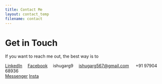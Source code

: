 ```yaml
---
title: Contact Me
layout: contact_temp
filename: contact
--- 
```


# Get in Touch
If you want to reach me out, the best way is to 

<i class="fa fa-linkedin" aria-hidden="true"></i> <a href="www.linkedin.com/in/ishugarg" title="LinkedIn">LinkedIn</a>&emsp;
<i class="fa fa-facebook" aria-hidden="true"></i> <a href="https://www.facebook.com/ishugarg567" title="facebook">Facebook</a>&emsp;
<i class="fa fa-skype" aria-hidden="true"></i> ishugarg9&emsp;
<i class="fa fa-envelope-square" aria-hidden="true"></i> ishugarg567@gmail.com &emsp;
<i class="fa fa-phone" aria-hidden="true"></i> +91 97904 68936<br>
<i class="fa fa-facebook" aria-hidden="true"></i><a href="https://m.me/ishugarg567">Messenger</a>
<i class="fa fa-instagram" aria-hidden="true"></i><a href="https://www.instagram.com/ishugarg567/">Insta</a>
